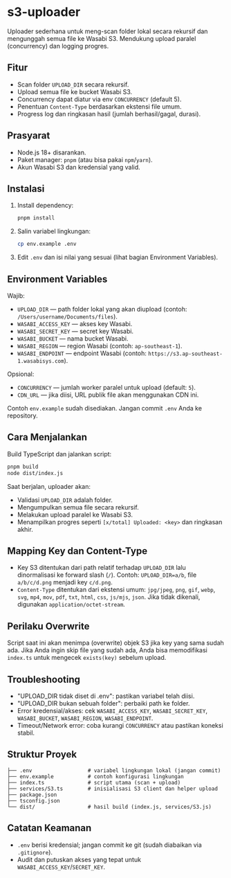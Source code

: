 # s3-uploader

Uploader sederhana untuk meng-scan folder lokal secara rekursif dan mengunggah semua file ke Wasabi S3. Mendukung upload paralel (concurrency) dan logging progres.

## Fitur
- Scan folder `UPLOAD_DIR` secara rekursif.
- Upload semua file ke bucket Wasabi S3.
- Concurrency dapat diatur via env `CONCURRENCY` (default 5).
- Penentuan `Content-Type` berdasarkan ekstensi file umum.
- Progress log dan ringkasan hasil (jumlah berhasil/gagal, durasi).

## Prasyarat
- Node.js 18+ disarankan.
- Paket manager: `pnpm` (atau bisa pakai `npm`/`yarn`).
- Akun Wasabi S3 dan kredensial yang valid.

## Instalasi
1. Install dependency:
   ```bash
   pnpm install
   ```
2. Salin variabel lingkungan:
   ```bash
   cp env.example .env
   ```
3. Edit `.env` dan isi nilai yang sesuai (lihat bagian Environment Variables).

## Environment Variables
Wajib:
- `UPLOAD_DIR` — path folder lokal yang akan diupload (contoh: `/Users/username/Documents/files`).
- `WASABI_ACCESS_KEY` — akses key Wasabi.
- `WASABI_SECRET_KEY` — secret key Wasabi.
- `WASABI_BUCKET` — nama bucket Wasabi.
- `WASABI_REGION` — region Wasabi (contoh: `ap-southeast-1`).
- `WASABI_ENDPOINT` — endpoint Wasabi (contoh: `https://s3.ap-southeast-1.wasabisys.com`).

Opsional:
- `CONCURRENCY` — jumlah worker paralel untuk upload (default: `5`).
- `CDN_URL` — jika diisi, URL publik file akan menggunakan CDN ini.

Contoh `env.example` sudah disediakan. Jangan commit `.env` Anda ke repository.

## Cara Menjalankan
Build TypeScript dan jalankan script:
```bash
pnpm build
node dist/index.js
```

Saat berjalan, uploader akan:
- Validasi `UPLOAD_DIR` adalah folder.
- Mengumpulkan semua file secara rekursif.
- Melakukan upload paralel ke Wasabi S3.
- Menampilkan progres seperti `[x/total] Uploaded: <key>` dan ringkasan akhir.

## Mapping Key dan Content-Type
- Key S3 ditentukan dari path relatif terhadap `UPLOAD_DIR` lalu dinormalisasi ke forward slash (`/`). Contoh: `UPLOAD_DIR=a/b`, file `a/b/c/d.png` menjadi key `c/d.png`.
- `Content-Type` ditentukan dari ekstensi umum: `jpg/jpeg`, `png`, `gif`, `webp`, `svg`, `mp4`, `mov`, `pdf`, `txt`, `html`, `css`, `js/mjs`, `json`. Jika tidak dikenali, digunakan `application/octet-stream`.

## Perilaku Overwrite
Script saat ini akan menimpa (overwrite) objek S3 jika key yang sama sudah ada. Jika Anda ingin skip file yang sudah ada, Anda bisa memodifikasi `index.ts` untuk mengecek `exists(key)` sebelum upload.

## Troubleshooting
- "UPLOAD_DIR tidak diset di .env": pastikan variabel telah diisi.
- "UPLOAD_DIR bukan sebuah folder": perbaiki path ke folder.
- Error kredensial/akses: cek `WASABI_ACCESS_KEY`, `WASABI_SECRET_KEY`, `WASABI_BUCKET`, `WASABI_REGION`, `WASABI_ENDPOINT`.
- Timeout/Network error: coba kurangi `CONCURRENCY` atau pastikan koneksi stabil.

## Struktur Proyek
```
├── .env                  # variabel lingkungan lokal (jangan commit)
├── env.example           # contoh konfigurasi lingkungan
├── index.ts              # script utama (scan + upload)
├── services/S3.ts        # inisialisasi S3 client dan helper upload
├── package.json
├── tsconfig.json
└── dist/                 # hasil build (index.js, services/S3.js)
```

## Catatan Keamanan
- `.env` berisi kredensial; jangan commit ke git (sudah diabaikan via `.gitignore`).
- Audit dan putuskan akses yang tepat untuk `WASABI_ACCESS_KEY`/`SECRET_KEY`.